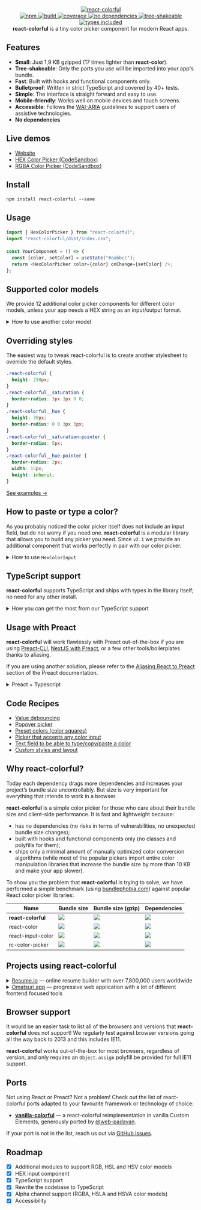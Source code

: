 <div align="center">
  <a href="https://omgovich.github.io/react-colorful">
    <img src="demo/src/assets/design.png" width="229" height="233" alt="react-colorful" />
  </a>
</div>

<div align="center">
  <a href="https://npmjs.org/package/react-colorful">
    <img alt="npm" src="https://img.shields.io/npm/v/react-colorful.svg?labelColor=da248d&color=6ead0a" />
  </a>
  <a href="https://travis-ci.org/omgovich/react-colorful">
    <img alt="build" src="https://img.shields.io/travis/omgovich/react-colorful/master.svg?branch=master&labelColor=da248d&color=6ead0a" />
  </a>
  <a href="https://codecov.io/gh/omgovich/react-colorful">
    <img alt="coverage" src="https://img.shields.io/codecov/c/github/omgovich/react-colorful.svg?labelColor=da248d&color=6ead0a" />
  </a>
  <a href="https://npmjs.org/package/react-colorful">
    <img alt="no dependencies" src="https://img.shields.io/david/omgovich/react-colorful.svg?labelColor=da248d&color=6ead0a" />
  </a>
  <a href="https://bundlephobia.com/result?p=react-colorful">
    <img alt="tree-shakeable" src="https://badgen.net/bundlephobia/tree-shaking/react-colorful?labelColor=da248d&color=6ead0a" />
  </a>
  <a href="https://npmjs.org/package/react-colorful">
    <img alt="types included" src="https://badgen.net/npm/types/react-colorful?labelColor=da248d&color=6ead0a" />
  </a>
</div>

<div align="center">
  <strong>react-colorful</strong> is a tiny color picker component for modern React apps.
</div>

## Features

- **Small**: Just 1,9 KB gzipped (17 times lighter than **react-color**).
- **Tree-shakeable**: Only the parts you use will be imported into your app's bundle.
- **Fast**: Built with hooks and functional components only.
- **Bulletproof**: Written in strict TypeScript and covered by 40+ tests.
- **Simple**: The interface is straight forward and easy to use.
- **Mobile-friendly**: Works well on mobile devices and touch screens.
- **Accessible**: Follows the [WAI-ARIA](https://www.w3.org/WAI/standards-guidelines/aria/) guidelines to support users of assistive technologies.
- **No dependencies**

## Live demos

- [Website](https://omgovich.github.io/react-colorful)
- [HEX Color Picker (CodeSandbox)](https://codesandbox.io/s/react-colorful-demo-u5vwp)
- [RGBA Color Picker (CodeSandbox)](https://codesandbox.io/s/react-colorful-rgb-o9q0t)

## Install

```
npm install react-colorful --save
```

## Usage

```js
import { HexColorPicker } from "react-colorful";
import "react-colorful/dist/index.css";

const YourComponent = () => {
  const [color, setColor] = useState("#aabbcc");
  return <HexColorPicker color={color} onChange={setColor} />;
};
```

## Supported color models

We provide 12 additional color picker components for different color models, unless your app needs a HEX string as an input/output format.

<details>
  <summary>How to use another color model</summary>

#### Available pickers

| Import                      | Value example                      |
| --------------------------- | ---------------------------------- |
| `{ HexColorPicker }`        | `"#ffffff"`                        |
| `{ RgbColorPicker }`        | `{ r: 255, g: 255, b: 255 }`       |
| `{ RgbaColorPicker }`       | `{ r: 255, g: 255, b: 255, a: 1 }` |
| `{ RgbStringColorPicker }`  | `"rgb(255, 255, 255)"`             |
| `{ RgbaStringColorPicker }` | `"rgba(255, 255, 255, 1)"`         |
| `{ HslColorPicker }`        | `{ h: 0, s: 0, l: 100 }`           |
| `{ HslaColorPicker }`       | `{ h: 0, s: 0, l: 100, a: 1 }`     |
| `{ HslStringColorPicker }`  | `"hsl(0, 0%, 100%)"`               |
| `{ HslaStringColorPicker }` | `"hsla(0, 0%, 100%, 1)"`           |
| `{ HsvColorPicker }`        | `{ h: 0, s: 0, v: 100 }`           |
| `{ HsvaColorPicker }`       | `{ h: 0, s: 0, v: 100, a: 1 }`     |
| `{ HsvStringColorPicker }`  | `"hsv(0, 0%, 100%)"`               |
| `{ HsvaStringColorPicker }` | `"hsva(0, 0%, 100%, 1)"`           |

#### Code example

```js
import { RgbColorPicker } from "react-colorful";
import "react-colorful/dist/index.css";

const YourComponent = () => {
  const [color, setColor] = useState({ r: 50, g: 100, b: 150 });
  return <RgbColorPicker color={color} onChange={setColor} />;
};
```

[Live demo →](https://codesandbox.io/s/react-colorful-rgb-o9q0t)

</details>

## Overriding styles

The easiest way to tweak react-colorful is to create another stylesheet to override the default styles.

```css
.react-colorful {
  height: 250px;
}
.react-colorful__saturation {
  border-radius: 3px 3px 0 0;
}
.react-colorful__hue {
  height: 30px;
  border-radius: 0 0 3px 3px;
}
.react-colorful__saturation-pointer {
  border-radius: 5px;
}
.react-colorful__hue-pointer {
  border-radius: 2px;
  width: 15px;
  height: inherit;
}
```

[See examples →](https://codesandbox.io/s/react-colorful-customization-demo-mq85z?file=/src/styles.css)

## How to paste or type a color?

As you probably noticed the color picker itself does not include an input field, but do not worry if you need one. **react-colorful** is a modular library that allows you to build any picker you need. Since `v2.1` we provide an additional component that works perfectly in pair with our color picker.

<details>
  <summary>How to use <code>HexColorInput</code></summary><br />

```js
import { HexColorPicker, HexColorInput } from "react-colorful";
import "react-colorful/dist/index.css";

const YourComponent = () => {
  const [color, setColor] = useState("#aabbcc");
  return (
    <div>
      <HexColorPicker color={color} onChange={setColor} />
      <HexColorInput color={color} onChange={setColor} />
    </div>
  );
};
```

[Live demo →](https://codesandbox.io/s/react-colorful-hex-input-demo-0k2fx)

`HexColorInput` does not have any default styles, but accepts all properties that a regular `input` tag does (such as `className`, `placeholder` and `autoFocus`). That means you can place and modify this component as you like. Also, that allows you to combine the color picker and input in different ways.

</details>

## TypeScript support

**react-colorful** supports TypeScript and ships with types in the library itself; no need for any other install.

<details>
  <summary>How you can get the most from our TypeScript support</summary><br />

While not only typing its own functions and variables, it can also help you type yours. Depending on the component you are using, you can also import the type that is associated with the component. For example, if you are using our HSL color picker component, you can also import the `HSL` type.

```ts
import { HslColorPicker, HslColor } from "react-colorful";

const myHslValue: HslColor = { h: 0, s: 0, l: 0 };
```

Take a look at [Supported Color Models](#supported-color-models) for more information about the types and color formats you may want to use.

</details>

## Usage with Preact

**react-colorful** will work flawlessly with Preact out-of-the-box if you are using [Preact-CLI](https://github.com/preactjs/preact-cli), [NextJS with Preact](https://github.com/vercel/next.js/tree/canary/examples/using-preact), or a few other tools/boilerplates thanks to aliasing.

If you are using another solution, please refer to the [Aliasing React to Preact](https://preactjs.com/guide/v10/getting-started#aliasing-react-to-preact) section of the Preact documentation.

<details>
  <summary>Preact + Typescript</summary><br />

**react-colorful**, like all other React + TS projects, can potentially cause issues in a Preact + TS application if you have the `@types/react` package installed, either as a direct dependency or a dependency of a dependency. For example, the Preact TS template comes with `@types/enzyme` which has `@types/react` as a dependency.

To fix this, create a `declaration.d.ts` file or add to your existing:

```
import React from "react";

declare global {
    namespace React {
        interface ReactElement {
            nodeName: any;
            attributes: any;
            children: any;
        }
    }
}
```

This will correct the types an allow you to use **react-colorful** along with many other React + TS libraries in your Preact + TS application.

</details>

## Code Recipes

- [Value debouncing](https://codesandbox.io/s/dgqn0?file=/src/DebouncedPicker.js)
- [Popover picker](https://codesandbox.io/s/opmco?file=/src/PopoverPicker.js)
- [Preset colors (color squares)](https://codesandbox.io/s/bekry?file=/src/SwatchesPicker.js)
- [Picker that accepts any color input](https://codesandbox.io/s/6fp23?file=/src/CustomPicker.js)
- [Text field to be able to type/copy/paste a color](https://codesandbox.io/s/0k2fx?file=/src/App.js)
- [Custom styles and layout](https://codesandbox.io/s/mq85z?file=/src/styles.css)

## Why react-colorful?

Today each dependency drags more dependencies and increases your project’s bundle size uncontrollably. But size is very important for everything that intends to work in a browser.

**react-colorful** is a simple color picker for those who care about their bundle size and client-side performance. It is fast and lightweight because:

- has no dependencies (no risks in terms of vulnerabilities, no unexpected bundle size changes);
- built with hooks and functional components only (no classes and polyfills for them);
- ships only a minimal amount of manually optimized color conversion algorithms (while most of the popular pickers import entire color manipulation libraries that increase the bundle size by more than 10 KB and make your app slower).

To show you the problem that **react-colorful** is trying to solve, we have performed a simple benchmark (using [bundlephobia.com](https://bundlephobia.com)) against popular React color picker libraries:

| Name               | Bundle size                                                                                                                        | Bundle size (gzip)                                                                                                                    | Dependencies                                                                                                                                    |
| ------------------ | ---------------------------------------------------------------------------------------------------------------------------------- | ------------------------------------------------------------------------------------------------------------------------------------- | ----------------------------------------------------------------------------------------------------------------------------------------------- |
| **react-colorful** | [![](https://badgen.net/bundlephobia/min/react-colorful?color=6ead0a&label=)](https://bundlephobia.com/result?p=react-colorful)    | [![](https://badgen.net/bundlephobia/minzip/react-colorful?color=6ead0a&label=)](https://bundlephobia.com/result?p=react-colorful)    | [![](https://badgen.net/bundlephobia/dependency-count/react-colorful?color=6ead0a&label=)](https://bundlephobia.com/result?p=react-colorful)    |
| react-color        | [![](https://badgen.net/bundlephobia/min/react-color?color=red&label=)](https://bundlephobia.com/result?p=react-color)             | [![](https://badgen.net/bundlephobia/minzip/react-color?color=red&label=)](https://bundlephobia.com/result?p=react-color)             | [![](https://badgen.net/bundlephobia/dependency-count/react-color?color=red&label=)](https://bundlephobia.com/result?p=react-color)             |
| react-input-color  | [![](https://badgen.net/bundlephobia/min/react-input-color?color=red&label=)](https://bundlephobia.com/result?p=react-input-color) | [![](https://badgen.net/bundlephobia/minzip/react-input-color?color=red&label=)](https://bundlephobia.com/result?p=react-input-color) | [![](https://badgen.net/bundlephobia/dependency-count/react-input-color?color=red&label=)](https://bundlephobia.com/result?p=react-input-color) |
| rc-color-picker    | [![](https://badgen.net/bundlephobia/min/rc-color-picker?color=red&label=)](https://bundlephobia.com/result?p=rc-color-picker)     | [![](https://badgen.net/bundlephobia/minzip/rc-color-picker?color=red&label=)](https://bundlephobia.com/result?p=rc-color-picker)     | [![](https://badgen.net/bundlephobia/dependency-count/rc-color-picker?color=red&label=)](https://bundlephobia.com/result?p=rc-color-picker)     |

## Projects using react-colorful

<details>
  <summary><a href="https://resume.io">Resume.io</a> — online resume builder with over 7,800,000 users worldwide</summary>

  <a href="https://resume.io/">
    <img src="demo/src/assets/resume-io.png" width="873" alt="resume.io" />
  </a>
</details>

<details>
  <summary><a href="https://omatsuri.app">Omatsuri.app</a> — progressive web application with a lot of different frontend focused tools</summary>

  <a href="https://omatsuri.app">
    <img src="demo/src/assets/omatsuri-app.png" width="1223" alt="omatsuri.app" />
  </a>
</details>

## Browser support

It would be an easier task to list all of the browsers and versions that **react-colorful** does not support! We regularly test against browser versions going all the way back to 2013 and this includes IE11.

**react-colorful** works out-of-the-box for most browsers, regardless of version, and only requires an `Object.assign` polyfill be provided for full IE11 support.

## Ports

Not using React or Preact? Not a problem! Check out the list of react-colorful ports adapted to your favourite framework or technology of choice:

- **[vanilla-colorful](https://github.com/web-padawan/vanilla-colorful)** — a react-colorful reimplementation in vanilla Custom Elements, generously ported by [@web-padavan](https://github.com/web-padawan).

If your port is not in the list, reach us out via [GitHub issues](https://github.com/omgovich/react-colorful/issues).

## Roadmap

- [x] Additional modules to support RGB, HSL and HSV color models
- [x] HEX input component
- [x] TypeScript support
- [x] Rewrite the codebase to TypeScript
- [x] Alpha channel support (RGBA, HSLA and HSVA color models)
- [x] Accessibility
